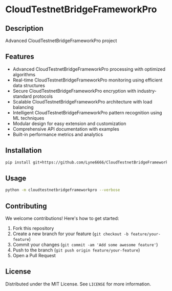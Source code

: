 # CloudTestnetBridgeFrameworkPro

## Description

Advanced CloudTestnetBridgeFrameworkPro project

## Features

- Advanced CloudTestnetBridgeFrameworkPro processing with optimized algorithms
- Real-time CloudTestnetBridgeFrameworkPro monitoring using efficient data structures
- Secure CloudTestnetBridgeFrameworkPro encryption with industry-standard protocols
- Scalable CloudTestnetBridgeFrameworkPro architecture with load balancing
- Intelligent CloudTestnetBridgeFrameworkPro pattern recognition using ML techniques
- Modular design for easy extension and customization
- Comprehensive API documentation with examples
- Built-in performance metrics and analytics
## Installation

```bash
pip install git+https://github.com/Lyne6666/CloudTestnetBridgeFrameworkPro.git
```

## Usage

```bash
python -m cloudtestnetbridgeframeworkpro --verbose
```

## Contributing

We welcome contributions! Here's how to get started:

1. Fork this repository
2. Create a new branch for your feature (`git checkout -b feature/your-feature`)
3. Commit your changes (`git commit -am 'Add some awesome feature'`)
4. Push to the branch (`git push origin feature/your-feature`)
5. Open a Pull Request

## License

Distributed under the MIT License. See `LICENSE` for more information.
